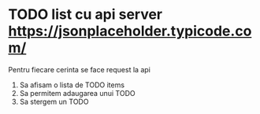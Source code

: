 # TODO list cu api server https://jsonplaceholder.typicode.com/

Pentru fiecare cerinta se face request la api

1. Sa afisam o lista de TODO items
2. Sa permitem adaugarea unui TODO
3. Sa stergem un TODO